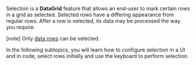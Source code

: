 Selection is a **DataGrid** feature that allows an end-user to mark certain rows in a grid as selected. Selected rows have a differing appearance from regular rows. After a row is selected, its data may be processed the way you require.

[note] Only [data rows](/concepts/10%20UI%20Widgets/70%20Data%20Grid/001%20Visual%20Elements/020%20Grid%20Rows.md '/Documentation/Guide/UI_Widgets/Data_Grid/Visual_Elements/#Grid_Rows') can be selected.

In the following subtopics, you will learn how to configure selection in a UI and in code, select rows initially and use the keyboard to perform selection.